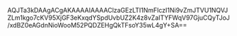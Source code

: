 AQJTa3kDAAgACgAKAAAAIAAAAClzaGEzLTI1NmFlczI1Ni9vZmJTVU1NQVJZLm1kgo7cKV95XjGF3eKxqdYSpdUvbUZ2K4z8vZaITYFWqV97GjuCQyTJoJ/xdBZ0eAGdnNioWooM52PQDZEHgQkTFsoY35wL4gY+SA==